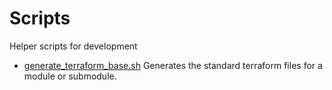 # Scripts

Helper scripts for development

- [generate_terraform_base.sh](generate_terraform_base.sh) Generates the standard terraform files for a module or submodule.
